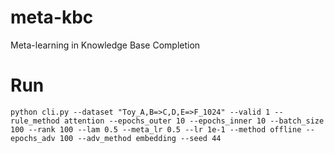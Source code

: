 # meta-kbc
Meta-learning in Knowledge Base Completion

# Run

```
python cli.py --dataset "Toy_A,B=>C,D,E=>F_1024" --valid 1 --rule_method attention --epochs_outer 10 --epochs_inner 10 --batch_size 100 --rank 100 --lam 0.5 --meta_lr 0.5 --lr 1e-1 --method offline --epochs_adv 100 --adv_method embedding --seed 44
```
